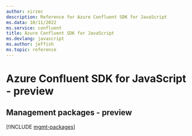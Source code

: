```yaml
---
author: xirzec
description: Reference for Azure Confluent SDK for JavaScript
ms.data: 10/11/2022
ms.service: confluent
title: Azure Confluent SDK for JavaScript
ms.devlang: javascript
ms.author: jeffish
ms.topic: reference
---
```

# Azure Confluent SDK for JavaScript - preview

## Management packages - preview
[!INCLUDE [mgmt-packages](confluent-mgmt-index.md)]